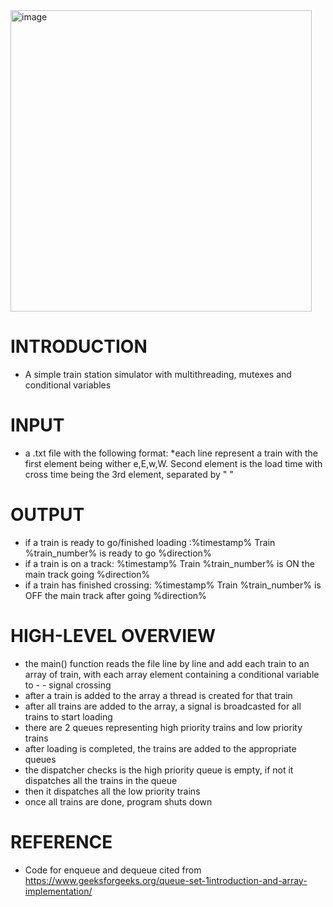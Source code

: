 <img width="482" alt="image" src="https://user-images.githubusercontent.com/63203684/176584528-3cc357d6-08cb-4422-a99d-9a1b056c9c48.png">

# INTRODUCTION

- A simple train station simulator with multithreading, mutexes and conditional variables

# INPUT

- a .txt file with the following format:
  *each line represent a train with the first element being wither e,E,w,W. Second element is the load time with cross time being the 3rd element, separated by " "

# OUTPUT

- if a train is ready to go/finished loading :%timestamp% Train %train_number% is ready to go %direction%
- if a train is on a track: %timestamp% Train %train_number% is ON the main track going %direction%
- if a train has finished crossing: %timestamp% Train %train_number% is OFF the main track after going %direction%

# HIGH-LEVEL OVERVIEW

- the main() function reads the file line by line and add each train to an array of train, with each array element containing a conditional variable to - - signal crossing
- after a train is added to the array a thread is created for that train
- after all trains are added to the array, a signal is broadcasted for all trains to start loading
- there are 2 queues representing high priority trains and low priority trains
- after loading is completed, the trains are added to the appropriate queues
- the dispatcher checks is the high priority queue is empty, if not it dispatches all the trains in the queue 
- then it dispatches all the low priority trains
- once all trains are done, program shuts down

# REFERENCE
- Code for enqueue and dequeue cited from https://www.geeksforgeeks.org/queue-set-1introduction-and-array-implementation/
